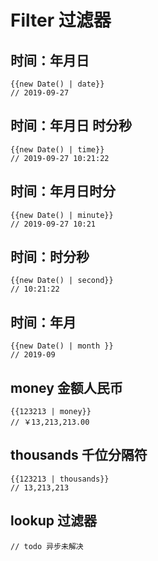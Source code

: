 # Filter 过滤器

## 时间：年月日

```vue
{{new Date() | date}}
// 2019-09-27
```

## 时间：年月日 时分秒

```vue
{{new Date() | time}}
// 2019-09-27 10:21:22
```

## 时间：年月日时分

```vue
{{new Date() | minute}}
// 2019-09-27 10:21
```

## 时间：时分秒

```vue
{{new Date() | second}}
// 10:21:22
```

## 时间：年月

```vue
{{new Date() | month }}
// 2019-09
```

## money 金额人民币 

```vue
{{123213 | money}}
// ￥13,213,213.00
```

## thousands 千位分隔符 

```vue
{{123213 | thousands}}
// 13,213,213
```

## lookup 过滤器 

```
// todo 异步未解决
```


